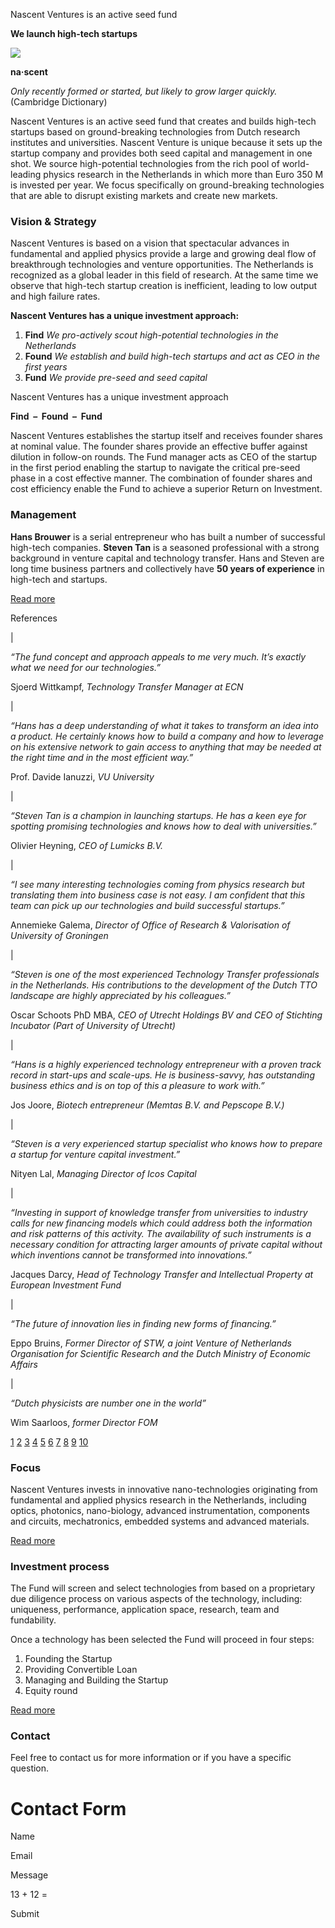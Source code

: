 Nascent Ventures is an active seed fund

**We launch high-tech startups**

![](http://nascentventures.nl/wp-content/uploads/2016/12/NV_logo-kopie.png)

**na·scent**

_Only recently formed or started,_ _but likely to grow larger quickly._ (Cambridge Dictionary)

Nascent Ventures is an active seed fund that creates and builds high-tech startups based on ground-breaking technologies from Dutch research institutes and universities. Nascent Venture is unique because it sets up the startup company and provides both seed capital and management in one shot. We source high-potential technologies from the rich pool of world-leading physics research in the Netherlands in which more than Euro 350 M is invested per year. We focus specifically on ground-breaking technologies that are able to disrupt existing markets and create new markets.

### Vision & Strategy

Nascent Ventures is based on a vision that spectacular advances in fundamental and applied physics provide a large and growing deal flow of breakthrough technologies and venture opportunities. The Netherlands is recognized as a global leader in this field of research. At the same time we observe that high-tech startup creation is inefficient, leading to low output and high failure rates.

**Nascent Ventures has a unique investment approach:**

1. **Find** _We pro-actively scout high-potential technologies in the Netherlands_
2. **Found** _We establish and build high-tech startups and act as CEO in the first years_
3. **Fund** _We provide pre-seed and seed capital_

Nascent Ventures has a unique investment approach

**Find  –  Found  –  Fund**

Nascent Ventures establishes the startup itself and receives founder shares at nominal value. The founder shares provide an effective buffer against dilution in follow-on rounds. The Fund manager acts as CEO of the startup in the first period enabling the startup to navigate the critical pre-seed phase in a cost effective manner. The combination of founder shares and cost efficiency enable the Fund to achieve a superior Return on Investment.

### Management

**Hans Brouwer** is a serial entrepreneur who has built a number of successful high-tech companies. **Steven Tan** is a seasoned professional with a strong background in venture capital and technology transfer. Hans and Steven are long time business partners and collectively have **50 years of experience** in high-tech and startups.

[Read more](http://nascentventures.nl/who-we-are/)

References

\|

_“The fund concept and approach appeals to me very much. It’s exactly what we need for our technologies.”_

Sjoerd Wittkampf, _Technology Transfer Manager at ECN_

\|

_“Hans has a deep understanding of what it takes to transform an idea into a product. He certainly knows how to build a company and how to leverage on his extensive network to gain access to anything that may be needed at the right time and in the most efficient way.”_

Prof. Davide Ianuzzi, _VU University_

\|

_“Steven Tan is a champion in launching startups. He has a keen eye for spotting promising technologies and knows how to deal with universities.”_

Olivier Heyning, _CEO of Lumicks B.V._

\|

_“I see many interesting technologies coming from physics research but translating them into business case is not easy. I am confident that this team can pick up our technologies and build successful startups.”_

Annemieke Galema, _Director of Office of Research & Valorisation of University of Groningen_

\|

_“Steven is one of the most experienced Technology Transfer professionals in the Netherlands. His contributions to the development of the Dutch TTO landscape are highly appreciated by his colleagues.”_

Oscar Schoots PhD MBA, _CEO of Utrecht Holdings BV and CEO of Stichting Incubator (Part of University of Utrecht)_

\|

_“Hans is a highly experienced technology entrepreneur with a proven track record in start-ups and scale-ups. He is business-savvy, has outstanding business ethics and is on top of this a pleasure to work with.”_

Jos Joore, _Biotech entrepreneur (Memtas B.V. and Pepscope B.V.)_

\|

_“Steven is a very experienced startup specialist who knows how to prepare a startup for venture capital investment.”_

Nityen Lal, _Managing Director of Icos Capital_

\|

_“Investing in support of knowledge transfer from universities to industry calls for new financing models which could address both the information and risk patterns of this activity. The availability of such instruments is a necessary condition for attracting larger amounts of private capital without which inventions cannot be transformed into innovations.”_

Jacques Darcy, _Head of Technology Transfer and Intellectual Property at European Investment Fund_

\|

_“The future of innovation lies in finding new forms of financing.”_

Eppo Bruins, _Former Director of STW, a joint Venture of Netherlands Organisation for Scientific Research and the Dutch Ministry of Economic Affairs_

\|

_“Dutch physicists are number one in the world”_

Wim Saarloos, _former Director FOM_

[1](https://nascentventures.nl/#) [2](https://nascentventures.nl/#) [3](https://nascentventures.nl/#) [4](https://nascentventures.nl/#) [5](https://nascentventures.nl/#) [6](https://nascentventures.nl/#) [7](https://nascentventures.nl/#) [8](https://nascentventures.nl/#) [9](https://nascentventures.nl/#) [10](https://nascentventures.nl/#)

### Focus

Nascent Ventures invests in innovative nano-technologies originating from fundamental and applied physics research in the Netherlands, including optics, photonics, nano-biology, advanced instrumentation, components and circuits, mechatronics, embedded systems and advanced materials.

[Read more](http://nascentventures.nl/focus/)

### Investment process

The Fund will screen and select technologies from based on a proprietary due diligence process on various aspects of the technology, including: uniqueness, performance, application space, research, team and fundability.

Once a technology has been selected the Fund will proceed in four steps:

1. Founding the Startup
2. Providing Convertible Loan
3. Managing and Building the Startup
4. Equity round

[Read more](http://nascentventures.nl/investment-process/)

### Contact

Feel free to contact us for more information or if you have a specific question.

# Contact Form

Name

Email

Message

13 + 12 =

Submit